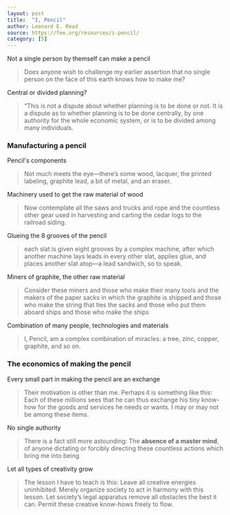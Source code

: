 ```yaml
---
layout: post
title:  "I, Pencil"
author: Leonard E. Read
source: https://fee.org/resources/i-pencil/
category: [5]
---
```


Not a single person by themself can make a pencil

> Does anyone wish to challenge my earlier assertion that no single person on the face of this earth knows how to make me?

Central or divided planning?

> “This is not a dispute about whether planning is to be done or not. It is a dispute as to whether planning is to be done centrally, by one authority for the whole economic system, or is to be divided among many individuals.

### Manufacturing a pencil

Pencil's components

> Not much meets the eye—there’s some wood, lacquer, the printed labeling, graphite lead, a bit of metal, and an eraser.

Machinery used to get the raw material of wood

> Now contemplate all the saws and trucks and rope and the countless other gear used in harvesting and carting the cedar logs to the railroad siding.

Glueing the 8 grooves of the pencil

> each slat is given eight grooves by a complex machine, after which another machine lays leads in every other slat, applies glue, and places another slat atop—a lead sandwich, so to speak.

Miners of graphite, the other raw material

> Consider these miners and those who make their many tools and the makers of the paper sacks in which the graphite is shipped and those who make the string that ties the sacks and those who put them aboard ships and those who make the ships

Combination of many people, technologies and materials

> I, Pencil, am a complex combination of miracles: a tree, zinc, copper, graphite, and so on.

### The economics of making the pencil

Every small part in making the pencil are an exchange

> Their motivation is other than me. Perhaps it is something like this: Each of these millions sees that he can thus exchange his tiny know-how for the goods and services he needs or wants. I may or may not be among these items.

No single authority

> There is a fact still more astounding: The **absence of a master mind**, of anyone dictating or forcibly directing these countless actions which bring me into being

Let all types of creativity grow

> The lesson I have to teach is this: Leave all creative energies uninhibited. Merely organize society to act in harmony with this lesson. Let society’s legal apparatus remove all obstacles the best it can. Permit these creative know-hows freely to flow.
